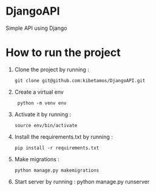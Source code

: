 # DjangoAPI

  Simple API using Django

# How to run the project

1. Clone the project by running :
   
       git clone git@github.com:kibetamos/DjangoAPI.git

  2. Create a virtual env

          python -m venv env

  3. Activate it by running :
   
         source env/bin/activate
   
5. Install the requirements.txt by running :
   
       pip install -r requirements.txt

6. Make migrations :

       python manage.py makemigrations
   
7. Start server by running :
       python manage.py runserver 
